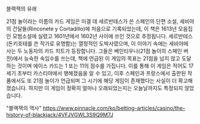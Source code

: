 블랙잭의 유래

21점 놀이라는 이름의 카드 게임은 미겔 데 세르반테스가 쓴 스페인의 단편 소설, 세비야의 건달들(Rinconete y Cortadillo)에 처음으로 기록되었는데, 이 책은 1613년 모음집인 모범소설에 실렸고 1601년에서 1602년 사이에 쓰인 것으로 추정됩니다.
세르반테스(돈키호테를 쓴 작가로 유명함)는 열정적인 도박사였으며, 이 이야기 속에는 세비야에 사는 두 노동자의 카드 치트가 등장합니다. 그들은 베인티우나(21점 놀이의 스페인 버전)에서 능숙한 속임수를 쓰는데, 책에 언급된 이 게임의 목표는 21점을 넘지 않고 도달하는 것이며 에이스 카드는 1 또는 11의 점수를 가집니다.
이를 통해 이 게임은 적어도 17세기 초부터 카스티야에서 행해졌음을 알 수 있고, 이후 스페인과 프랑스에서 출판된 작품에서도 또 21점 놀이가 언급되며 그 시기에 해당 게임이 존재했다는 사실이 더 확고해졌습니다. 하지만 이 게임이 정확히 얼마나 오래되었는지는 오늘날까지도 특정되지 않았습니다.

"블랙잭의 역사"  https://www.pinnacle.com/ko/betting-articles/casino/the-history-of-blackjack/4VFJVGWL3S9Q9M7J
